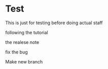 # Test
This is just for testing before doing actual staff

following the tutorial

the realese note

fix the bug

Make new branch